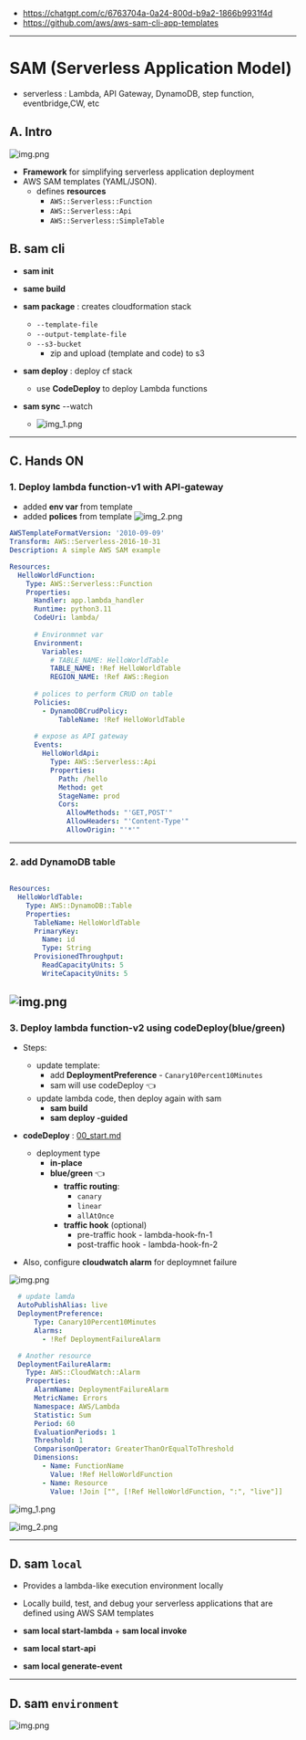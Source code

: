 - https://chatgpt.com/c/6763704a-0a24-800d-b9a2-1866b9931f4d
- https://github.com/aws/aws-sam-cli-app-templates
---
# SAM (Serverless Application Model)
- serverless : Lambda, API Gateway, DynamoDB, step function, eventbridge,CW, etc

## A. Intro
![img.png](../../99_img/dva/sam/01/img.png)
- **Framework** for simplifying serverless application deployment
- AWS SAM templates (YAML/JSON).
  - defines **resources**
    - `AWS::Serverless::Function`
    - `AWS::Serverless::Api`
    - `AWS::Serverless::SimpleTable`
    
## B. sam cli
- **sam init**
- **same build**
- **sam package** : creates cloudformation stack
  - `--template-file` 
  - `--output-template-file` 
  - `--s3-bucket`
    - zip and upload (template and code) to s3

- **sam deploy**  : deploy cf stack
  - use **CodeDeploy** to deploy Lambda functions
  
- **sam sync** --watch
  - ![img_1.png](../../99_img/dva/sam/01/img_1.png)

---
## C. Hands ON
### 1. Deploy lambda function-v1 with API-gateway
- added **env var** from template
- added **polices** from template
![img_2.png](../../99_img/dva/sam/01/img_2.png)
```yaml
AWSTemplateFormatVersion: '2010-09-09'
Transform: AWS::Serverless-2016-10-31
Description: A simple AWS SAM example

Resources:
  HelloWorldFunction:
    Type: AWS::Serverless::Function
    Properties:
      Handler: app.lambda_handler
      Runtime: python3.11
      CodeUri: lambda/
      
      # Environmnet var
      Environment:
        Variables:
          # TABLE_NAME: HelloWorldTable
          TABLE_NAME: !Ref HelloWorldTable
          REGION_NAME: !Ref AWS::Region
      
      # polices to perform CRUD on table    
      Policies:
        - DynamoDBCrudPolicy:
            TableName: !Ref HelloWorldTable
      
      # expose as API gateway      
      Events:
        HelloWorldApi:
          Type: AWS::Serverless::Api
          Properties:
            Path: /hello
            Method: get
            StageName: prod
            Cors:
              AllowMethods: "'GET,POST'"
              AllowHeaders: "'Content-Type'"
              AllowOrigin: "'*'"
```
---

### 2. add DynamoDB table
```yaml

Resources:  
  HelloWorldTable:
    Type: AWS::DynamoDB::Table
    Properties:
      TableName: HelloWorldTable
      PrimaryKey:
        Name: id
        Type: String
      ProvisionedThroughput:
        ReadCapacityUnits: 5
        WriteCapacityUnits: 5
```
![img.png](../../99_img/dva/sam/01/img_4.png)
---

### 3. Deploy lambda function-v2 using codeDeploy(blue/green)
- Steps:
  - update template:
    - add **DeploymentPreference** - `Canary10Percent10Minutes`
    - sam will use codeDeploy :point_left:
  - update lambda code, then deploy again with sam
    - **sam build**
    - **sam deploy -guided**
  
- **codeDeploy** : [00_start.md](../24_CI_CD/00_start.md)
  - deployment type
    - **in-place**
    - **blue/green** :point_left:
      - **traffic routing**:
        - `canary`
        - `linear`
        - `allAtOnce`
      - **traffic hook** (optional)
        - pre-traffic hook - lambda-hook-fn-1 
        - post-traffic hook - lambda-hook-fn-2
- Also, configure **cloudwatch alarm** for deploymnet failure

![img.png](../../99_img/dva/sam/02/img.png)

```yaml
  # update lamda
  AutoPublishAlias: live  
  DeploymentPreference:
      Type: Canary10Percent10Minutes
      Alarms:
        - !Ref DeploymentFailureAlarm

  # Another resource
  DeploymentFailureAlarm:
    Type: AWS::CloudWatch::Alarm
    Properties:
      AlarmName: DeploymentFailureAlarm
      MetricName: Errors
      Namespace: AWS/Lambda
      Statistic: Sum
      Period: 60
      EvaluationPeriods: 1
      Threshold: 1
      ComparisonOperator: GreaterThanOrEqualToThreshold
      Dimensions:
        - Name: FunctionName
          Value: !Ref HelloWorldFunction
        - Name: Resource
          Value: !Join ["", [!Ref HelloWorldFunction, ":", "live"]] 
```

![img_1.png](../../99_img/dva/sam/02/img_1.png)

![img_2.png](../../99_img/dva/sam/02/img_2.png)

---
## D. sam **`local`** 
- Provides a lambda-like execution environment locally
- Locally build, test, and debug your serverless applications that are defined using AWS SAM templates

- **sam local start-lambda** + **sam local invoke**
- **sam local start-api**
- **sam local generate-event**

---
## D. sam **`environment`** 
![img.png](../../99_img/dva/sam/02/img99.png)

